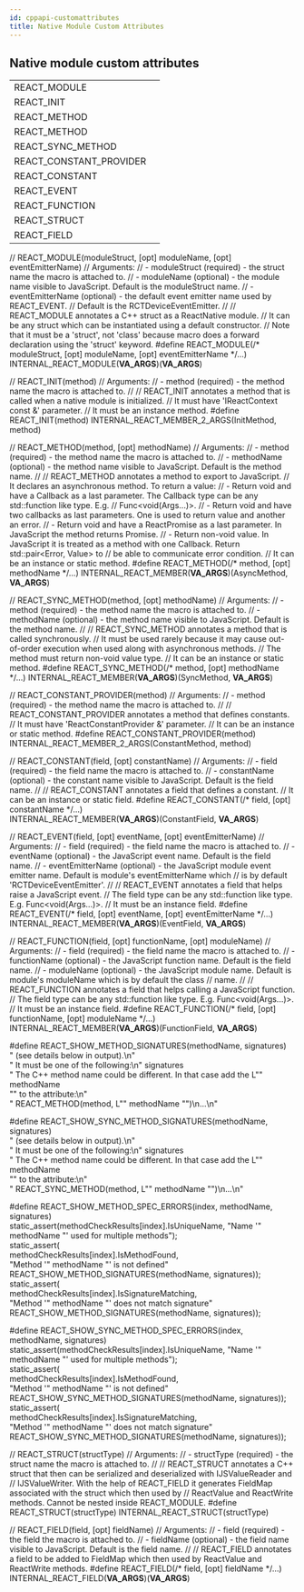 ```yaml
---
id: cppapi-customattributes
title: Native Module Custom Attributes
---
```


## Native module custom attributes

| | |
|-|-|
| REACT_MODULE | |
| REACT_INIT | |
| REACT_METHOD | |
| REACT_METHOD | |
| REACT_SYNC_METHOD | |
| REACT_CONSTANT_PROVIDER | |
| REACT_CONSTANT | |
| REACT_EVENT | |
| REACT_FUNCTION | |
| REACT_STRUCT | |
| REACT_FIELD | |

// REACT_MODULE(moduleStruct, [opt] moduleName, [opt] eventEmitterName)
// Arguments:
// - moduleStruct (required) - the struct name the macro is attached to.
// - moduleName (optional) - the module name visible to JavaScript. Default is the moduleStruct name.
// - eventEmitterName (optional) - the default event emitter name used by REACT_EVENT.
//   Default is the RCTDeviceEventEmitter.
//
// REACT_MODULE annotates a C++ struct as a ReactNative module.
// It can be any struct which can be instantiated using a default constructor.
// Note that it must be a 'struct', not 'class' because macro does a forward declaration using the 'struct' keyword.
#define REACT_MODULE(/* moduleStruct, [opt] moduleName, [opt] eventEmitterName */...) \
  INTERNAL_REACT_MODULE(__VA_ARGS__)(__VA_ARGS__)

// REACT_INIT(method)
// Arguments:
// - method (required) - the method name the macro is attached to.
//
// REACT_INIT annotates a method that is called when a native module is initialized.
// It must have 'IReactContext const &' parameter.
// It must be an instance method.
#define REACT_INIT(method) INTERNAL_REACT_MEMBER_2_ARGS(InitMethod, method)

// REACT_METHOD(method, [opt] methodName)
// Arguments:
// - method (required) - the method name the macro is attached to.
// - methodName (optional) - the method name visible to JavaScript. Default is the method name.
//
// REACT_METHOD annotates a method to export to JavaScript.
// It declares an asynchronous method. To return a value:
// - Return void and have a Callback as a last parameter. The Callback type can be any std::function like type. E.g.
//   Func<void(Args...)>.
// - Return void and have two callbacks as last parameters. One is used to return value and another an error.
// - Return void and have a ReactPromise as a last parameter. In JavaScript the method returns Promise.
// - Return non-void value. In JavaScript it is treated as a method with one Callback. Return std::pair<Error, Value> to
//   be able to communicate error condition.
// It can be an instance or static method.
#define REACT_METHOD(/* method, [opt] methodName */...) INTERNAL_REACT_MEMBER(__VA_ARGS__)(AsyncMethod, __VA_ARGS__)

// REACT_SYNC_METHOD(method, [opt] methodName)
// Arguments:
// - method (required) - the method name the macro is attached to.
// - methodName (optional) - the method name visible to JavaScript. Default is the method name.
//
// REACT_SYNC_METHOD annotates a method that is called synchronously.
// It must be used rarely because it may cause out-of-order execution when used along with asynchronous methods.
// The method must return non-void value type.
// It can be an instance or static method.
#define REACT_SYNC_METHOD(/* method, [opt] methodName */...) INTERNAL_REACT_MEMBER(__VA_ARGS__)(SyncMethod, __VA_ARGS__)

// REACT_CONSTANT_PROVIDER(method)
// Arguments:
// - method (required) - the method name the macro is attached to.
//
// REACT_CONSTANT_PROVIDER annotates a method that defines constants.
// It must have 'ReactConstantProvider &' parameter.
// It can be an instance or static method.
#define REACT_CONSTANT_PROVIDER(method) INTERNAL_REACT_MEMBER_2_ARGS(ConstantMethod, method)

// REACT_CONSTANT(field, [opt] constantName)
// Arguments:
// - field (required) - the field name the macro is attached to.
// - constantName (optional) - the constant name visible to JavaScript. Default is the field name.
//
// REACT_CONSTANT annotates a field that defines a constant.
// It can be an instance or static field.
#define REACT_CONSTANT(/* field, [opt] constantName */...) \
  INTERNAL_REACT_MEMBER(__VA_ARGS__)(ConstantField, __VA_ARGS__)

// REACT_EVENT(field, [opt] eventName, [opt] eventEmitterName)
// Arguments:
// - field (required) - the field name the macro is attached to.
// - eventName (optional) - the JavaScript event name. Default is the field name.
// - eventEmitterName (optional) - the JavaScript module event emitter name. Default is module's eventEmitterName which
//   is by default 'RCTDeviceEventEmitter'.
//
// REACT_EVENT annotates a field that helps raise a JavaScript event.
// The field type can be any std::function like type. E.g. Func<void(Args...)>.
// It must be an instance field.
#define REACT_EVENT(/* field, [opt] eventName, [opt] eventEmitterName */...) \
  INTERNAL_REACT_MEMBER(__VA_ARGS__)(EventField, __VA_ARGS__)

// REACT_FUNCTION(field, [opt] functionName, [opt] moduleName)
// Arguments:
// - field (required) - the field name the macro is attached to.
// - functionName (optional) - the JavaScript function name. Default is the field name.
// - moduleName (optional) - the JavaScript module name. Default is module's moduleName which is by default the class
//   name.
//
// REACT_FUNCTION annotates a field that helps calling a JavaScript function.
// The field type can be any std::function like type. E.g. Func<void(Args...)>.
// It must be an instance field.
#define REACT_FUNCTION(/* field, [opt] functionName, [opt] moduleName */...) \
  INTERNAL_REACT_MEMBER(__VA_ARGS__)(FunctionField, __VA_ARGS__)

#define REACT_SHOW_METHOD_SIGNATURES(methodName, signatures)                      \
  " (see details below in output).\n"                                             \
  "  It must be one of the following:\n" signatures                               \
  "  The C++ method name could be different. In that case add the L\"" methodName \
  "\" to the attribute:\n"                                                        \
  "    REACT_METHOD(method, L\"" methodName "\")\n...\n"

#define REACT_SHOW_SYNC_METHOD_SIGNATURES(methodName, signatures)                 \
  " (see details below in output).\n"                                             \
  "  It must be one of the following:\n" signatures                               \
  "  The C++ method name could be different. In that case add the L\"" methodName \
  "\" to the attribute:\n"                                                        \
  "    REACT_SYNC_METHOD(method, L\"" methodName "\")\n...\n"

#define REACT_SHOW_METHOD_SPEC_ERRORS(index, methodName, signatures)                                        \
  static_assert(methodCheckResults[index].IsUniqueName, "Name '" methodName "' used for multiple methods"); \
  static_assert(                                                                                            \
      methodCheckResults[index].IsMethodFound,                                                              \
      "Method '" methodName "' is not defined" REACT_SHOW_METHOD_SIGNATURES(methodName, signatures));       \
  static_assert(                                                                                            \
      methodCheckResults[index].IsSignatureMatching,                                                        \
      "Method '" methodName "' does not match signature" REACT_SHOW_METHOD_SIGNATURES(methodName, signatures));

#define REACT_SHOW_SYNC_METHOD_SPEC_ERRORS(index, methodName, signatures)                                   \
  static_assert(methodCheckResults[index].IsUniqueName, "Name '" methodName "' used for multiple methods"); \
  static_assert(                                                                                            \
      methodCheckResults[index].IsMethodFound,                                                              \
      "Method '" methodName "' is not defined" REACT_SHOW_SYNC_METHOD_SIGNATURES(methodName, signatures));  \
  static_assert(                                                                                            \
      methodCheckResults[index].IsSignatureMatching,                                                        \
      "Method '" methodName "' does not match signature" REACT_SHOW_SYNC_METHOD_SIGNATURES(methodName, signatures));


// REACT_STRUCT(structType)
// Arguments:
// - structType (required) - the struct name the macro is attached to.
//
// REACT_STRUCT annotates a C++ struct that then can be serialized and deserialized with IJSValueReader and
// IJSValueWriter. With the help of REACT_FIELD it generates FieldMap associated with the struct which then used by
// ReactValue and ReactWrite methods. Cannot be nested inside REACT_MODULE.
#define REACT_STRUCT(structType) INTERNAL_REACT_STRUCT(structType)

// REACT_FIELD(field, [opt] fieldName)
// Arguments:
// - field (required) - the field the macro is attached to.
// - fieldName (optional) - the field name visible to JavaScript. Default is the field name.
//
// REACT_FIELD annotates a field to be added to FieldMap which then used by ReactValue and ReactWrite methods.
#define REACT_FIELD(/* field, [opt] fieldName */...) INTERNAL_REACT_FIELD(__VA_ARGS__)(__VA_ARGS__)